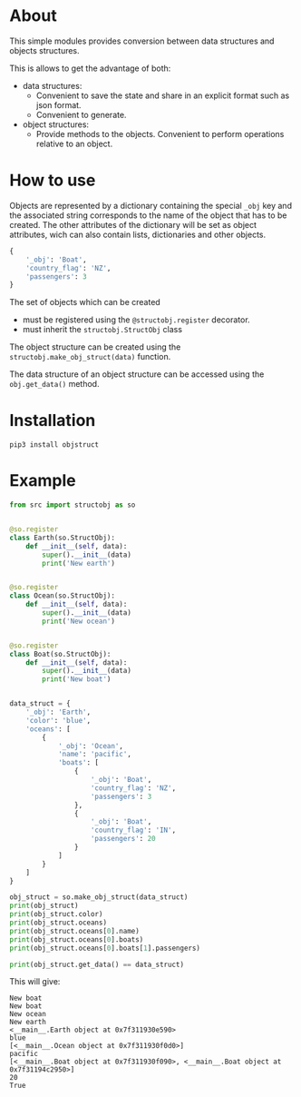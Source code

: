 # About

This simple modules provides conversion between data structures and objects structures.



This is allows to get the advantage of both:

- data structures:
    - Convenient to save the state and share in an explicit format such as json format.
    - Convenient to generate.
- object structures:
    - Provide methods to the objects.  Convenient to perform operations relative to an object.



# How to use

Objects are represented by a dictionary containing the special `_obj` key and the associated string corresponds to the name of the object that has to be created. The other attributes of the dictionary will be set as object attributes, wich can also contain lists, dictionaries and other objects.

```python
{
    '_obj': 'Boat',
    'country_flag': 'NZ',
    'passengers': 3
}
```



The set of objects which can be created

- must be registered using the `@structobj.register` decorator.
- must inherit the `structobj.StructObj` class



The object structure can be created using the `structobj.make_obj_struct(data)` function.



The data structure of an object structure can be accessed using the  `obj.get_data()` method.



# Installation

```
pip3 install objstruct
```



# Example

```python
from src import structobj as so


@so.register
class Earth(so.StructObj):
    def __init__(self, data):
        super().__init__(data)
        print('New earth')


@so.register
class Ocean(so.StructObj):
    def __init__(self, data):
        super().__init__(data)
        print('New ocean')


@so.register
class Boat(so.StructObj):
    def __init__(self, data):
        super().__init__(data)
        print('New boat')


data_struct = {
    '_obj': 'Earth',
    'color': 'blue',
    'oceans': [
        {
            '_obj': 'Ocean',
            'name': 'pacific',
            'boats': [
                {
                    '_obj': 'Boat',
                    'country_flag': 'NZ',
                    'passengers': 3
                },
                {
                    '_obj': 'Boat',
                    'country_flag': 'IN',
                    'passengers': 20
                }
            ]
        }
    ]
}

obj_struct = so.make_obj_struct(data_struct)
print(obj_struct)
print(obj_struct.color)
print(obj_struct.oceans)
print(obj_struct.oceans[0].name)
print(obj_struct.oceans[0].boats)
print(obj_struct.oceans[0].boats[1].passengers)

print(obj_struct.get_data() == data_struct)
```



This will give:

```
New boat
New boat
New ocean
New earth
<__main__.Earth object at 0x7f311930e590>
blue
[<__main__.Ocean object at 0x7f311930f0d0>]
pacific
[<__main__.Boat object at 0x7f311930f090>, <__main__.Boat object at 0x7f31194c2950>]
20
True
```